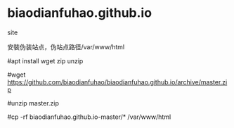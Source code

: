 # biaodianfuhao.github.io
site

安裝伪装站点，伪站点路径/var/www/html

#apt install wget zip unzip

#wget https://github.com/biaodianfuhao/biaodianfuhao.github.io/archive/master.zip

#unzip master.zip

#cp -rf biaodianfuhao.github.io-master/* /var/www/html

